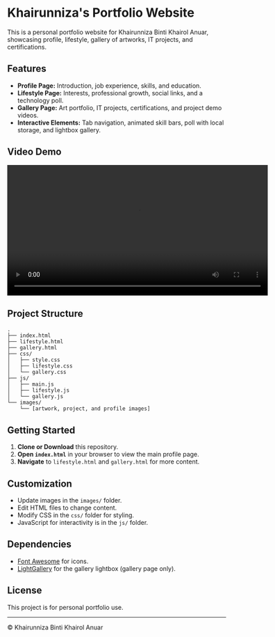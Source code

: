 # Khairunniza's Portfolio Website

This is a personal portfolio website for Khairunniza Binti Khairol Anuar, showcasing profile, lifestyle, gallery of artworks, IT projects, and certifications.

## Features

- **Profile Page:** Introduction, job experience, skills, and education.
- **Lifestyle Page:** Interests, professional growth, social links, and a technology poll.
- **Gallery Page:** Art portfolio, IT projects, certifications, and project demo videos.
- **Interactive Elements:** Tab navigation, animated skill bars, poll with local storage, and lightbox gallery.

## Video Demo 
<video src="images/VIDEO E-PORTFOLIO DEMO.mp4" controls width="600">
</video>

## Project Structure

```
.
├── index.html
├── lifestyle.html
├── gallery.html
├── css/
│   ├── style.css
│   ├── lifestyle.css
│   └── gallery.css
├── js/
│   ├── main.js
│   ├── lifestyle.js
│   └── gallery.js
└── images/
    └── [artwork, project, and profile images]
```

## Getting Started

1. **Clone or Download** this repository.
2. **Open `index.html`** in your browser to view the main profile page.
3. **Navigate** to `lifestyle.html` and `gallery.html` for more content.

## Customization

- Update images in the `images/` folder.
- Edit HTML files to change content.
- Modify CSS in the `css/` folder for styling.
- JavaScript for interactivity is in the `js/` folder.

## Dependencies

- [Font Awesome](https://cdnjs.cloudflare.com/ajax/libs/font-awesome/6.4.0/css/all.min.css) for icons.
- [LightGallery](https://cdn.jsdelivr.net/npm/lightgallery@2.1.3/) for the gallery lightbox (gallery page only).

## License

This project is for personal portfolio use.

---

© Khairunniza Binti Khairol Anuar
